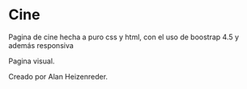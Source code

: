 # Cine
Pagina de cine hecha a puro css y html, con el uso de boostrap 4.5 y además responsiva

Pagina visual.

Creado por Alan Heizenreder.
